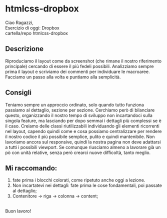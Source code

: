 # htmlcss-dropbox
Ciao Ragazzi, <br>
Esercizio di oggi: Dropbox <br>
cartella/repo htmlcss-dropbox <br>
## Descrizione
Riproduciamo il layout come da screenshot (che rimane il nostro riferimento principale) cercando di essere il più fedeli possibili. Analizziamo sempre prima il layout e scriviamo dei commenti per individuare le macroaree. Facciamo un passo alla volta e puntiamo alla semplicità.
## Consigli
Teniamo sempre un approccio ordinato, solo quando tutto funziona passiamo al dettaglio, sezione per sezione. Cerchiamo però di bilanciare questo, organizzando il nostro tempo di sviluppo non incartandoci sulla singola feature, ma lasciando per dopo semmai i dettagli più complessi se è il caso. Creiamo delle classi riutilizzabili individuando gli elementi ricorrenti nel layout, capendo quindi come e cosa possiamo centralizzare per rendere il nostro codice il più possibile semplice, pulito e quindi mantenibile. Non lavoriamo ancora sul responsive, quindi la nostra pagina non deve adattarsi a tutti i possibili viewport. Se comunque riusciamo almeno a lavorare già un pò con unità relative, senza però crearci nuove difficoltà, tanto meglio.
## Mi raccomando:
1. fate prima i blocchi colorati, come ripetuto anche oggi a lezione.
2. Non incartatevi nei dettagli: fate prima le cose fondamentali, poi passate al dettaglio;
3. Contenitore -> riga -> colonna -> content;

<br>Buon lavoro!